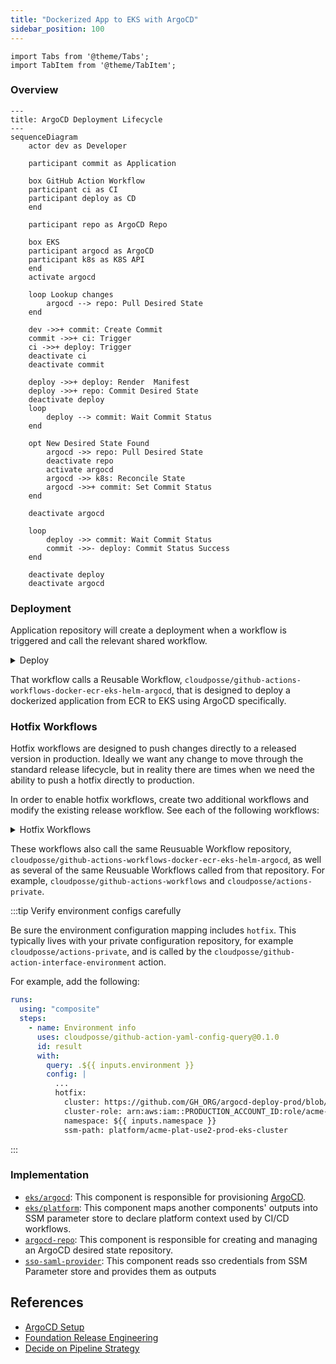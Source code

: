 ```yaml
---
title: "Dockerized App to EKS with ArgoCD"
sidebar_position: 100
---
```


```mdx-code-block
import Tabs from '@theme/Tabs';
import TabItem from '@theme/TabItem';
```

### Overview

```mermaid
---
title: ArgoCD Deployment Lifecycle
---
sequenceDiagram
    actor dev as Developer

    participant commit as Application

    box GitHub Action Workflow
    participant ci as CI
    participant deploy as CD
    end

    participant repo as ArgoCD Repo

    box EKS
    participant argocd as ArgoCD
    participant k8s as K8S API
    end
    activate argocd

    loop Lookup changes
        argocd --> repo: Pull Desired State
    end

    dev ->>+ commit: Create Commit
    commit ->>+ ci: Trigger
    ci ->>+ deploy: Trigger
    deactivate ci
    deactivate commit

    deploy ->>+ deploy: Render  Manifest
    deploy ->>+ repo: Commit Desired State
    deactivate deploy
    loop
        deploy --> commit: Wait Commit Status
    end

    opt New Desired State Found
        argocd ->> repo: Pull Desired State
        deactivate repo
        activate argocd
        argocd ->> k8s: Reconcile State
        argocd ->>+ commit: Set Commit Status
    end

    deactivate argocd

    loop
        deploy ->> commit: Wait Commit Status
        commit ->>- deploy: Commit Status Success
    end

    deactivate deploy
    deactivate argocd
```

### Deployment

Application repository will create a deployment when a workflow is triggered and call the relevant shared workflow.

<details>
<summary>Deploy</summary>

<Tabs>

<TabItem value="feature" label="Feature">

```yaml
# .github/workflows/feature-branch.yaml
name: Feature Branch
on:
  pull_request:
    branches: [ 'main' ]
    types: [opened, synchronize, reopened, closed, labeled, unlabeled]

permissions:
  pull-requests: write
  deployments: write
  id-token: write
  contents: read

jobs:
  do:
    uses: cloudposse/github-actions-workflows-docker-ecr-eks-helm-argocd/.github/workflows/feature-branch.yml@main
    with:
      organization: "${{ github.event.repository.owner.login }}"
      repository: "${{ github.event.repository.name }}"
      open: ${{ github.event.pull_request.state == 'open' }}
      labels: ${{ toJSON(github.event.pull_request.labels.*.name) }}
      ref: ${{ github.event.pull_request.head.ref  }}
    secrets:
      github-private-actions-pat: "${{ secrets.PUBLIC_REPO_ACCESS_TOKEN }}"
      registry: "${{ secrets.ECR_REGISTRY }}"
      secret-outputs-passphrase: "${{ secrets.GHA_SECRET_OUTPUT_PASSPHRASE }}"
      ecr-region: "${{ secrets.ECR_REGION }}"
      ecr-iam-role: "${{ secrets.ECR_IAM_ROLE }}"
```

</TabItem>

<TabItem value="main" label="Main">

```yaml
# .github/workflows/main-branch.yaml
name: Main Branch
on:
  push:
    branches: [ main ]

permissions:
  contents: write
  id-token: write

jobs:
  do:
    uses: cloudposse/github-actions-workflows-docker-ecr-eks-helm-argocd/.github/workflows/main-branch.yml@main
    with:
      organization: "${{ github.event.repository.owner.login }}"
      repository: "${{ github.event.repository.name }}"
    secrets:
      github-private-actions-pat: "${{ secrets.PUBLIC_REPO_ACCESS_TOKEN }}"
      registry: "${{ secrets.ECR_REGISTRY }}"
      secret-outputs-passphrase: "${{ secrets.GHA_SECRET_OUTPUT_PASSPHRASE }}"
      ecr-region: "${{ secrets.ECR_REGION }}"
      ecr-iam-role: "${{ secrets.ECR_IAM_ROLE }}"
```

</TabItem>

<TabItem value="release" label="Release">

```yaml
# .github/workflows/release.yaml
name: Release
on:
  release:
    types: [published]

permissions:
  id-token: write
  contents: write

jobs:
  perform:
    uses: cloudposse/github-actions-workflows-docker-ecr-eks-helm-argocd/.github/workflows/release.yml@main
    with:
      organization: "${{ github.event.repository.owner.login }}"
      repository: "${{ github.event.repository.name }}"
      version: ${{ github.event.release.tag_name }}
    secrets:
      github-private-actions-pat: "${{ secrets.PUBLIC_REPO_ACCESS_TOKEN }}"
      registry: "${{ secrets.ECR_REGISTRY }}"
      secret-outputs-passphrase: "${{ secrets.GHA_SECRET_OUTPUT_PASSPHRASE }}"
      ecr-region: "${{ secrets.ECR_REGION }}"
      ecr-iam-role: "${{ secrets.ECR_IAM_ROLE }}"
```

</TabItem>
</Tabs>
</details>

That workflow calls a Reusable Workflow, `cloudposse/github-actions-workflows-docker-ecr-eks-helm-argocd`, that is designed to deploy a
dockerized application from ECR to EKS using ArgoCD specifically.

### Hotfix Workflows

Hotfix workflows are designed to push changes directly to a released version in production. Ideally we want any change to move through the standard release lifecycle, but in reality there are times when we need the ability to push a hotfix directly to production.

In order to enable hotfix workflows, create two additional workflows and modify the existing release workflow. See each of the following workflows:

<details>
<summary>Hotfix Workflows</summary>

<Tabs>
<TabItem value="mixin" label="Release Branch">

Before running any hotfix workflows, we must first create release branches with any release. Modify the existing release workflow to include the `hotfix` job below.

```yaml
# .github/workflows/release.yaml
name: Release
on:
  release:
    types: [published]

permissions:
  id-token: write
  contents: write

jobs:
  perform:
  ...

  hotfix:
    name: release / branch
    uses: cloudposse/github-actions-workflows-docker-ecr-eks-helm-argocd/.github/workflows/hotfix-mixin.yml@main
    with:
      version: ${{ github.event.release.tag_name }}
```

</TabItem>
<TabItem value="branch" label="Hotfix Branch">

This `hotfix-branch.yaml` workflow will deploy a duplicate app in the _production_ cluster to a new namespace. We need to deploy to production to validate a hotfix directly for production.

Deploy this workflow by creating a Pull Request into the a release branch and adding the `deploy` label.

```yaml
# .github/workflows/hotfix-branch.yaml
name: Hotfix Branch
on:
  pull_request:
    branches: [ 'release/**' ]
    types: [opened, synchronize, reopened, closed, labeled, unlabeled]

permissions:
  pull-requests: write
  deployments: write
  id-token: write
  contents: read

jobs:
  do:
    uses: cloudposse/github-actions-workflows-docker-ecr-eks-helm-argocd/.github/workflows/hotfix-branch.yml@main
    with:
      organization: "${{ github.event.repository.owner.login }}"
      repository: "${{ github.event.repository.name }}"
      open: ${{ github.event.pull_request.state == 'open' }}
      labels: ${{ toJSON(github.event.pull_request.labels.*.name) }}
      ref: ${{ github.event.pull_request.head.ref }}
      path: deploy
    secrets:
      github-private-actions-pat: "${{ secrets.PRIVATE_REPO_ACCESS_TOKEN }}"
      registry: "${{ secrets.ECR_REGISTRY }}"
      secret-outputs-passphrase: "${{ secrets.GHA_SECRET_OUTPUT_PASSPHRASE }}"
      ecr-region: "${{ secrets.ECR_REGION }}"
      ecr-iam-role: "${{ secrets.ECR_IAM_ROLE }}"
```

</TabItem>
<TabItem value="release" label="Hotfix Release">

Once we've validated a Pull Request for a given hotfix, we can merge that change into the release branch. When changes are pushed to a release branch, the "Hotfix Release" workflow is triggered. _This workflow will deploy the given change directly to production_.

Before deploying, the workflow will create a minor version release and test it.
After the deployment, it will create a reintegration pull request to bring the hotfix back into the main branch and lower environments.

In order to enable the "Hotfix Release" workflow, add the following:

```yaml
# .github/workflows/hotfix-release.yaml
name: Hotfix Release
on:
  push:
    branches: [ 'release/**' ]

permissions:
  contents: write
  id-token: write

jobs:
  do:
    uses: cloudposse/github-actions-workflows-docker-ecr-eks-helm-argocd/.github/workflows/hotfix-release.yml@main
    with:
      organization: "${{ github.event.repository.owner.login }}"
      repository: "${{ github.event.repository.name }}"
      path: deploy
    secrets:
      github-private-actions-pat: "${{ secrets.PRIVATE_REPO_ACCESS_TOKEN }}"
      registry: "${{ secrets.ECR_REGISTRY }}"
      secret-outputs-passphrase: "${{ secrets.GHA_SECRET_OUTPUT_PASSPHRASE }}"
      ecr-region: "${{ secrets.ECR_REGION }}"
      ecr-iam-role: "${{ secrets.ECR_IAM_ROLE }}"
```

</TabItem>
</Tabs>
</details>

These workflows also call the same Reusuable Workflow repository, `cloudposse/github-actions-workflows-docker-ecr-eks-helm-argocd`, as well as several of the same Reusuable Workflows called from that repository. For example, `cloudposse/github-actions-workflows` and `cloudposse/actions-private`.

:::tip Verify environment configs carefully

Be sure the environment configuration mapping includes `hotfix`. This typically lives with your private configuration repository, for example `cloudposse/actions-private`, and is called by the `cloudposse/github-action-interface-environment` action.

For example, add the following:

```yaml
runs:
  using: "composite"
  steps:
    - name: Environment info
      uses: cloudposse/github-action-yaml-config-query@0.1.0
      id: result
      with:
        query: .${{ inputs.environment }}
        config: |
          ...
          hotfix:
            cluster: https://github.com/GH_ORG/argocd-deploy-prod/blob/main/plat/use2-prod/apps
            cluster-role: arn:aws:iam::PRODUCTION_ACCOUNT_ID:role/acme-plat-use2-prod-eks-cluster-gha
            namespace: ${{ inputs.namespace }}
            ssm-path: platform/acme-plat-use2-prod-eks-cluster
```

:::

### Implementation

- [`eks/argocd`](/components/library/aws/eks/argocd/): This component is responsible for provisioning [ArgoCD](https://argoproj.github.io/cd/).
- [`eks/platform`](/components/library/aws/eks/platform/): This component maps another components' outputs into SSM parameter store to declare platform context used by CI/CD workflows.
- [`argocd-repo`](/components/library/aws/argocd-repo/): This component is responsible for creating and managing an ArgoCD desired state repository.
- [`sso-saml-provider`](/components/library/aws/sso-saml-provider/): This component reads sso credentials from SSM Parameter store and provides them as outputs

## References
- [ArgoCD Setup](/reference-architecture/setup/argocd/)
- [Foundation Release Engineering](/reference-architecture/fundamentals/design-decisions/foundational-release-engineering/)
- [Decide on Pipeline Strategy](/reference-architecture/fundamentals/design-decisions/foundational-release-engineering/decide-on-pipeline-strategy/)

